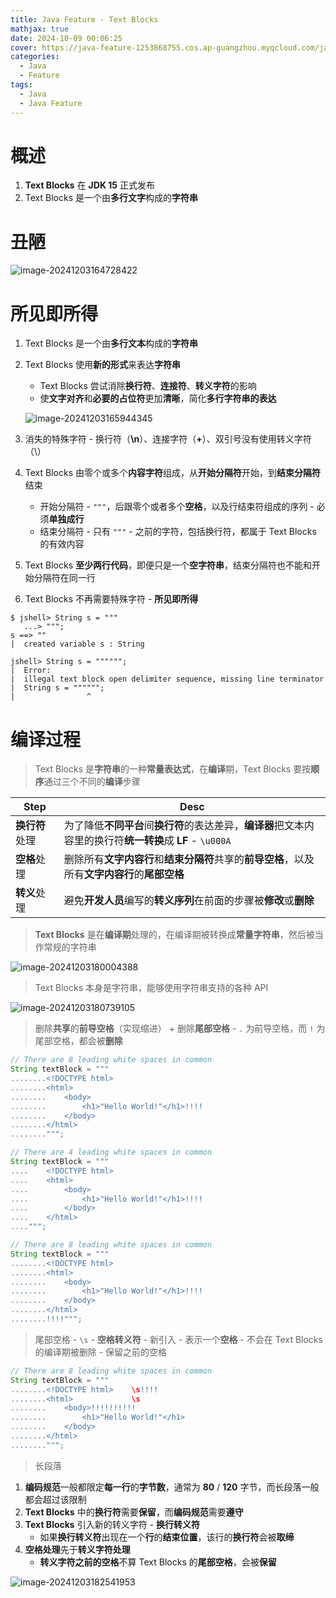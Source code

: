 ```yaml
---
title: Java Feature - Text Blocks
mathjax: true
date: 2024-10-09 00:06:25
cover: https://java-feature-1253868755.cos.ap-guangzhou.myqcloud.com/java-feature-text-blocks.jpeg
categories:
  - Java
  - Feature
tags:
  - Java
  - Java Feature
---
```


# 概述

1. **Text Blocks** 在 **JDK 15** 正式发布
2. Text Blocks 是一个由**多行文字**构成的**字符串**

<!-- more -->

# 丑陋

![image-20241203164728422](https://java-feature-1253868755.cos.ap-guangzhou.myqcloud.com/image-20241203164728422.png)

# 所见即所得

1. Text Blocks 是一个由**多行文本**构成的**字符串**

2. Text Blocks 使用**新的形式**来表达**字符串**

   - Text Blocks 尝试消除**换行符**、**连接符**、**转义字符**的影响
   - 使**文字对齐**和**必要的占位符**更加**清晰**，简化**多行字符串的表达**

   ![image-20241203165944345](https://java-feature-1253868755.cos.ap-guangzhou.myqcloud.com/image-20241203165944345.png)

1. 消失的特殊字符 - 换行符（**\n**）、连接字符（**+**）、双引号没有使用转义字符（\）
2. Text Blocks 由零个或多个**内容字符**组成，从**开始分隔符**开始，到**结束分隔符**结束
   - 开始分隔符 - `"""`，后跟零个或者多个**空格**，以及行结束符组成的序列 - 必须**单独成行**
   - 结束分隔符 - 只有 `"""` - 之前的字符，包括换行符，都属于 Text Blocks 的有效内容
3. Text Blocks **至少两行代码**，即便只是一个**空字符串**，结束分隔符也不能和开始分隔符在同一行
4. Text Blocks 不再需要特殊字符 - **所见即所得**

```
$ jshell> String s = """
   ...> """;
s ==> ""
|  created variable s : String

jshell> String s = """""";
|  Error:
|  illegal text block open delimiter sequence, missing line terminator
|  String s = """""";
|                ^
```

# 编译过程

> Text Blocks 是**字符串**的一种**常量表达式**，在**编译**期，Text Blocks 要按**顺序**通过三个不同的**编译**步骤

| Step           | Desc                                                         |
| -------------- | ------------------------------------------------------------ |
| **换行符**处理 | 为了降低**不同平台**间**换行符**的表达差异，**编译器**把文本内容里的换行符**统一转换**成 **LF** - `\u000A` |
| **空格**处理   | 删除所有**文字内容行**和**结束分隔符**共享的**前导空格**，以及所有**文字内容行**的**尾部空格** |
| **转义**处理   | 避免**开发人员**编写的**转义序列**在前面的步骤被**修改**或**删除** |

> **Text Blocks** 是在**编译期**处理的，在编译期被转换成**常量字符串**，然后被当作常规的字符串

![image-20241203180004388](https://java-feature-1253868755.cos.ap-guangzhou.myqcloud.com/image-20241203180004388.png)

> Text Blocks 本身是字符串，能够使用字符串支持的各种 API

![image-20241203180739105](https://java-feature-1253868755.cos.ap-guangzhou.myqcloud.com/image-20241203180739105.png)

> 删除**共享**的**前导空格**（实现缩进） + 删除**尾部空格** - `.` 为前导空格，而 `!` 为尾部空格，都会被**删除**

```java
// There are 8 leading white spaces in common
String textBlock = """
........<!DOCTYPE html>
........<html>
........    <body>
........        <h1>"Hello World!"</h1>!!!!
........    </body>
........</html>
........""";
```

```java
// There are 4 leading white spaces in common
String textBlock = """
....    <!DOCTYPE html>
....    <html>
....        <body>
....            <h1>"Hello World!"</h1>!!!!
....        </body>
....    </html>
....""";
```

```java
// There are 8 leading white spaces in common
String textBlock = """
........<!DOCTYPE html>
........<html>
........    <body>
........        <h1>"Hello World!"</h1>!!!!
........    </body>
........</html>
........!!!!""";
```

> 尾部空格 - `\s` - **空格转义符** - 新引入 - 表示一个**空格** - 不会在 Text Blocks 的编译期被删除 - 保留之前的空格

```java
// There are 8 leading white spaces in common
String textBlock = """
........<!DOCTYPE html>    \s!!!!
........<html>             \s
........    <body>!!!!!!!!!!
........        <h1>"Hello World!"</h1>
........    </body>
........</html>
........""";
```

> 长段落

1. **编码规范**一般都限定**每一行**的**字节数**，通常为 **80** / **120** 字节，而长段落一般都会超过该限制
2. **Text Blocks** 中的**换行符**需要**保留**，而**编码规范**需要**遵守**
3. **Text Blocks** 引入新的转义字符 - **换行转义符**
   - 如果**换行转义符**出现在一个**行**的**结束位置**，该行的**换行符**会被**取缔**
4. **空格处理**先于**转义字符处理**
   - **转义字符之前的空格**不算 Text Blocks 的**尾部空格**，会被**保留**

![image-20241203182541953](https://java-feature-1253868755.cos.ap-guangzhou.myqcloud.com/image-20241203182541953.png)
